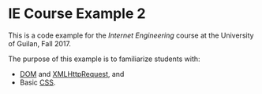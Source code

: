 # IE Course Example 2

This is a code example for the *Internet Engineering* course at the University of Guilan, Fall 2017.

The purpose of this example is to familiarize students with:
- [DOM](https://developer.mozilla.org/en-US/docs/Web/API/Document_Object_Model) and [XMLHttpRequest](https://developer.mozilla.org/en-US/docs/Web/API/XMLHttpRequest), and
- Basic [CSS](https://developer.mozilla.org/en-US/docs/Web/CSS).
